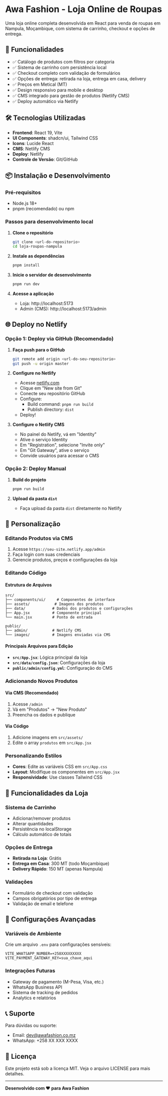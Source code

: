 # Awa Fashion - Loja Online de Roupas

Uma loja online completa desenvolvida em React para venda de roupas em Nampula, Moçambique, com sistema de carrinho, checkout e opções de entrega.

## 🚀 Funcionalidades

- ✅ Catálogo de produtos com filtros por categoria
- ✅ Sistema de carrinho com persistência local
- ✅ Checkout completo com validação de formulários
- ✅ Opções de entrega: retirada na loja, entrega em casa, delivery
- ✅ Preços em Metical (MT)
- ✅ Design responsivo para mobile e desktop
- ✅ CMS integrado para gestão de produtos (Netlify CMS)
- ✅ Deploy automático via Netlify

## 🛠️ Tecnologias Utilizadas

- **Frontend**: React 19, Vite
- **UI Components**: shadcn/ui, Tailwind CSS
- **Icons**: Lucide React
- **CMS**: Netlify CMS
- **Deploy**: Netlify
- **Controle de Versão**: Git/GitHub

## 📦 Instalação e Desenvolvimento

### Pré-requisitos
- Node.js 18+ 
- pnpm (recomendado) ou npm

### Passos para desenvolvimento local

1. **Clone o repositório**
   ```bash
   git clone <url-do-repositorio>
   cd loja-roupas-nampula
   ```

2. **Instale as dependências**
   ```bash
   pnpm install
   ```

3. **Inicie o servidor de desenvolvimento**
   ```bash
   pnpm run dev
   ```

4. **Acesse a aplicação**
   - Loja: http://localhost:5173
   - Admin (CMS): http://localhost:5173/admin

## 🌐 Deploy no Netlify

### Opção 1: Deploy via GitHub (Recomendado)

1. **Faça push para o GitHub**
   ```bash
   git remote add origin <url-do-seu-repositorio>
   git push -u origin master
   ```

2. **Configure no Netlify**
   - Acesse [netlify.com](https://netlify.com)
   - Clique em "New site from Git"
   - Conecte seu repositório GitHub
   - Configure:
     - Build command: `pnpm run build`
     - Publish directory: `dist`
   - Deploy!

3. **Configure o Netlify CMS**
   - No painel do Netlify, vá em "Identity"
   - Ative o serviço Identity
   - Em "Registration", selecione "Invite only"
   - Em "Git Gateway", ative o serviço
   - Convide usuários para acessar o CMS

### Opção 2: Deploy Manual

1. **Build do projeto**
   ```bash
   pnpm run build
   ```

2. **Upload da pasta `dist`**
   - Faça upload da pasta `dist` diretamente no Netlify

## 🎨 Personalização

### Editando Produtos via CMS

1. Acesse `https://seu-site.netlify.app/admin`
2. Faça login com suas credenciais
3. Gerencie produtos, preços e configurações da loja

### Editando Código

#### Estrutura de Arquivos
```
src/
├── components/ui/     # Componentes de interface
├── assets/           # Imagens dos produtos
├── data/            # Dados dos produtos e configurações
├── App.jsx          # Componente principal
└── main.jsx         # Ponto de entrada

public/
├── admin/           # Netlify CMS
└── images/          # Imagens enviadas via CMS
```

#### Principais Arquivos para Edição

- **`src/App.jsx`**: Lógica principal da loja
- **`src/data/config.json`**: Configurações da loja
- **`public/admin/config.yml`**: Configuração do CMS

### Adicionando Novos Produtos

#### Via CMS (Recomendado)
1. Acesse `/admin`
2. Vá em "Produtos" → "New Produto"
3. Preencha os dados e publique

#### Via Código
1. Adicione imagens em `src/assets/`
2. Edite o array `produtos` em `src/App.jsx`

### Personalizando Estilos

- **Cores**: Edite as variáveis CSS em `src/App.css`
- **Layout**: Modifique os componentes em `src/App.jsx`
- **Responsividade**: Use classes Tailwind CSS

## 📱 Funcionalidades da Loja

### Sistema de Carrinho
- Adicionar/remover produtos
- Alterar quantidades
- Persistência no localStorage
- Cálculo automático de totais

### Opções de Entrega
- **Retirada na Loja**: Grátis
- **Entrega em Casa**: 300 MT (todo Moçambique)
- **Delivery Rápido**: 150 MT (apenas Nampula)

### Validações
- Formulário de checkout com validação
- Campos obrigatórios por tipo de entrega
- Validação de email e telefone

## 🔧 Configurações Avançadas

### Variáveis de Ambiente
Crie um arquivo `.env` para configurações sensíveis:
```env
VITE_WHATSAPP_NUMBER=+258XXXXXXXXX
VITE_PAYMENT_GATEWAY_KEY=sua_chave_aqui
```

### Integrações Futuras
- Gateway de pagamento (M-Pesa, Visa, etc.)
- WhatsApp Business API
- Sistema de tracking de pedidos
- Analytics e relatórios

## 📞 Suporte

Para dúvidas ou suporte:
- Email: dev@awafashion.co.mz
- WhatsApp: +258 XX XXX XXXX

## 📄 Licença

Este projeto está sob a licença MIT. Veja o arquivo LICENSE para mais detalhes.

---

**Desenvolvido com ❤️ para Awa Fashion**

